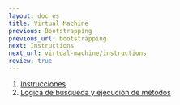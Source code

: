 ```yaml
---
layout: doc_es
title: Virtual Machine
previous: Bootstrapping
previous_url: bootstrapping
next: Instructions
next_url: virtual-machine/instructions
review: true
---
```


1. [Instrucciones](/doc/es/virtual-machine/instructions/)
1. [Logica de búsqueda y ejecución de métodos](/doc/es/virtual-machine/custom-dispatch-logic/)
